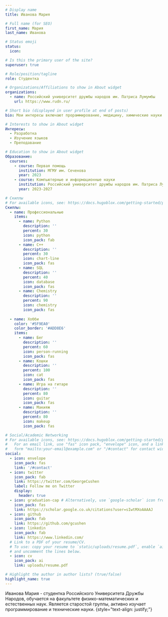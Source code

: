 ```yaml
---
# Display name
title: Иванова Мария

# Full name (for SEO)
first_name: Мария
last_name: Иванова

# Status emoji
status: 
  icon:

# Is this the primary user of the site?
superuser: true

# Role/position/tagline
role: Студентка

# Organizations/Affiliations to show in About widget
organizations:
  - name: Российский университет дружбы народов им. Патриса Лумумбы
    url: https://www.rudn.ru/

# Short bio (displayed in user profile at end of posts)
bio: Мои интересы включают прораммирование, медицину, химические науки

# Interests to show in About widget
Интересы:
  - Разработка
  - Изучение языков
  - Преподавание

# Education to show in About widget
Образование:
  courses:
    - course: Первая помощь
      institution: МГМУ им. Сеченова
      year: 2023
    - course: Компьютерные и информационные науки
      institution: Российский университет дружбы народов им. Патриса Лумумбы
      year: 2023-2027

# Скиллы
# For available icons, see: https://docs.hugoblox.com/getting-started/page-builder/#icons
Скиллы:
  - name: Профессиональные
    items:
      - name: Python
        description: ''
        percent: 30
        icon: python
        icon_pack: fab
      - name: C++
        description: ''
        percent: 30
        icon: chart-line
        icon_pack: fas
      - name: SQL
        description: ''
        percent: 40
        icon: database
        icon_pack: fas
      - name: Chemistry
        description: ''
        percent: 90
        icon: chemistry
        icon_pack: fas
        
  - name: Хобби
    color: '#5F9EA0'
    color_border: '#ADD8E6'
    items:
      - name: Бег
        description: ''
        percent: 60
        icon: person-running
        icon_pack: fas
      - name: Кошки
        description: ''
        percent: 100
        icon: cat
        icon_pack: fas
      - name: Игра на гитаре
        description: ''
        percent: 80
        icon: guitar
        icon_pack: fas
      - name: Макияж
        description: ''
        percent: 80
        icon: makeup
        icon_pack: fas

# Social/Academic Networking
# For available icons, see: https://docs.hugoblox.com/getting-started/page-builder/#icons
#   For an email link, use "fas" icon pack, "envelope" icon, and a link in the
#   form "mailto:your-email@example.com" or "/#contact" for contact widget.
social:
  - icon: envelope
    icon_pack: fas
    link: '/#contact'
  - icon: twitter
    icon_pack: fab
    link: https://twitter.com/GeorgeCushen
    label: Follow me on Twitter
    display:
      header: true
  - icon: graduation-cap # Alternatively, use `google-scholar` icon from `ai` icon pack
    icon_pack: fas
    link: https://scholar.google.co.uk/citations?user=sIwtMXoAAAAJ
  - icon: github
    icon_pack: fab
    link: https://github.com/gcushen
  - icon: linkedin
    icon_pack: fab
    link: https://www.linkedin.com/
  # Link to a PDF of your resume/CV.
  # To use: copy your resume to `static/uploads/resume.pdf`, enable `ai` icons in `params.yaml`,
  # and uncomment the lines below.
  - icon: cv
    icon_pack: ai
    link: uploads/resume.pdf

# Highlight the author in author lists? (true/false)
highlight_name: true
---
```


Иванова Мария - студентка Российского Университета Дружбы Народов, обучается на факультете физико-математических и естественных наук. Является старостой группы, активно изучает программирование и технические науки. 
{style="text-align: justify;"}
